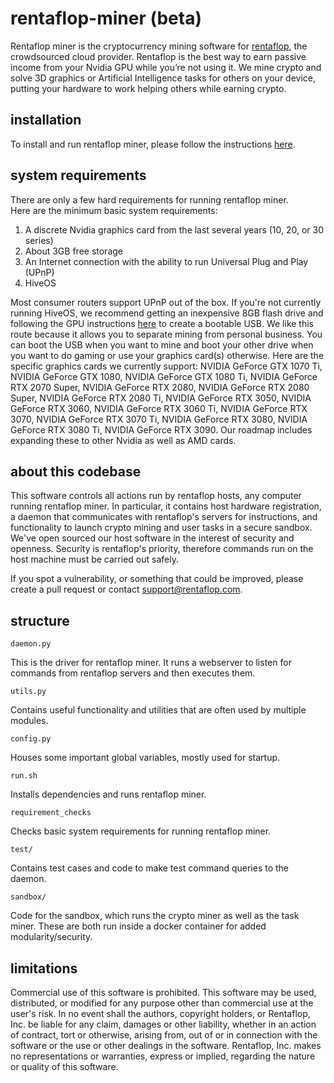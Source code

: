 # rentaflop-miner (beta)

Rentaflop miner is the cryptocurrency mining software for [rentaflop](https://rentaflop.com), the crowdsourced cloud provider.
Rentaflop is the best way to earn passive income from your Nvidia GPU while you’re not using it. We mine crypto and solve
3D graphics or Artificial Intelligence tasks for others on your device, putting your hardware to work helping others while
earning crypto.

## installation

To install and run rentaflop miner, please follow the instructions [here](https://portal.rentaflop.com/blog/hosting).

## system requirements

There are only a few hard requirements for running rentaflop miner.     
Here are the minimum basic system requirements:

1. A discrete Nvidia graphics card from the last several years (10, 20, or 30 series)
1. About 3GB free storage
1. An Internet connection with the ability to run Universal Plug and Play (UPnP)
1. HiveOS     

Most consumer routers support UPnP out of the box. If you're not currently running HiveOS, we recommend getting an
inexpensive 8GB flash drive and following the GPU instructions [here](https://hiveon.com/install/) to create a bootable USB. We like this route because
it allows you to separate mining from personal business. You can boot the USB when you want to mine and boot your other drive when you want
to do gaming or use your graphics card(s) otherwise.
Here are the specific graphics cards we currently support: NVIDIA GeForce GTX 1070 Ti, NVIDIA GeForce GTX 1080, NVIDIA GeForce GTX 1080 Ti,
NVIDIA GeForce RTX 2070 Super, NVIDIA GeForce RTX 2080, NVIDIA GeForce RTX 2080 Super, NVIDIA GeForce RTX 2080 Ti, NVIDIA GeForce RTX 3050,
NVIDIA GeForce RTX 3060, NVIDIA GeForce RTX 3060 Ti, NVIDIA GeForce RTX 3070, NVIDIA GeForce RTX 3070 Ti, NVIDIA GeForce RTX 3080, NVIDIA GeForce RTX 3080 Ti,
NVIDIA GeForce RTX 3090. Our roadmap includes expanding these to
other Nvidia as well as AMD cards.

## about this codebase

This software controls all actions run by rentaflop hosts, any computer running rentaflop miner. In particular, it contains host hardware registration,
a daemon that communicates with rentaflop's servers for instructions, and functionality to launch crypto mining and
user tasks in a secure sandbox. We've open sourced our host software in the interest of security and openness. Security is rentaflop's
priority, therefore commands run on the host machine must be carried out safely.

If you spot a vulnerability, or something that could be improved, please create a pull request or contact [support@rentaflop.com](mailto:support@rentaflop.com).

## structure

```daemon.py```

This is the driver for rentaflop miner. It runs a webserver to listen for commands from rentaflop servers and then executes them.

```utils.py```

Contains useful functionality and utilities that are often used by multiple modules.

```config.py```

Houses some important global variables, mostly used for startup.

```run.sh```

Installs dependencies and runs rentaflop miner.

```requirement_checks```

Checks basic system requirements for running rentaflop miner.

```test/```

Contains test cases and code to make test command queries to the daemon.

```sandbox/```

Code for the sandbox, which runs the crypto miner as well as the task miner. These are both run inside a docker container
for added modularity/security.

## limitations

Commercial use of this software is prohibited. This software may be used, distributed, or modified for any purpose
other than commercial use at the user's risk. In no event shall the authors, copyright holders, or Rentaflop, Inc. be
liable for any claim, damages or other liability, whether in an action of contract, tort or otherwise, arising from,
out of or in connection with the software or the use or other dealings in the software. Rentaflop, Inc. makes no
representations or warranties, express or implied, regarding the nature or quality of this software.
